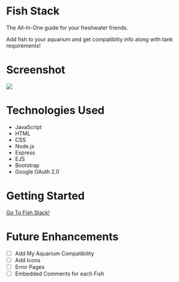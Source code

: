 # Fish Stack

The All-In-One guide for your freshwater friends.

Add fish to your aquarium and get compatiblity info along with tank requirements!

# Screenshot

<img src="https://i.imgur.com/etHYYV1.png">

# Technologies Used

- JavaScript
- HTML
- CSS
- Node.js
- Express
- EJS
- Bootstrap
- Google OAuth 2.0



# Getting Started

[Go To Fish Stack!](https://fish-stack.herokuapp)

# Future Enhancements

- [ ] Add My Aquarium Compatibility
- [ ] Add Icons
- [ ] Error Pages
- [ ] Embedded Comments for each Fish

